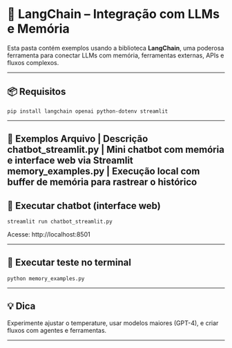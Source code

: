 # 🔗 LangChain – Integração com LLMs e Memória

Esta pasta contém exemplos usando a biblioteca **LangChain**, uma poderosa ferramenta para conectar LLMs com memória, ferramentas externas, APIs e fluxos complexos.

---

## 📦 Requisitos

```
pip install langchain openai python-dotenv streamlit
```
---

📘 Exemplos
Arquivo | Descrição
chatbot_streamlit.py | Mini chatbot com memória e interface web via Streamlit
memory_examples.py | Execução local com buffer de memória para rastrear o histórico
---

## 🚀 Executar chatbot (interface web)
```
streamlit run chatbot_streamlit.py
```
Acesse: http://localhost:8501

---

## 🧪 Executar teste no terminal
```
python memory_examples.py
```
---

## 💡 Dica

Experimente ajustar o temperature, usar modelos maiores (GPT-4), e criar fluxos com agentes e ferramentas.

---
